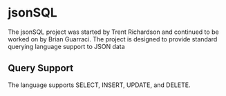 jsonSQL
=======

The jsonSQL project was started by Trent Richardson and continued to be worked
on by Brian Guarraci. The project is designed to provide standard querying
language support to JSON data

Query Support
-------------

The language supports SELECT, INSERT, UPDATE, and DELETE.
